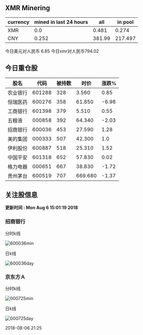 ## XMR Minering

|currency|mined in last 24 hours|all|in pool|
|---|---|---|---|
|XMR|0.0|0.481|0.274|
|CNY|0.252|381.99|217.497|

今日美元对人民币 6.85	今日xmr对人民币794.02


## 今日重仓股 

|股名|代码|被持数|时价|涨跌%|
|---|---|---|---|---|
|农业银行|601288|328|3.560|0.85|
|恒瑞医药|600276|358|61.850|-6.98|
|工商银行|601398|379|5.510|0.55|
|五粮液|000858|392|64.340|-2.03|
|招商银行|600036|453|27.590|1.28|
|美的集团|000333|507|42.300|1.0|
|伊利股份|600887|518|25.310|1.52|
|中国平安|601318|652|57.830|0.02|
|格力电器|000651|667|38.830|-1.72|
|贵州茅台|600519|707|669.680|-1.37|

## 关注股信息
**更新时间 : Mon Aug  6 15:01:19 2018**
### 招商银行 
分时k线

![600036min](http://image.sinajs.cn/newchart/min/n/sh600036.gif)

日k线

![600036day](http://image.sinajs.cn/newchart/daily/n/sh600036.gif)

### 京东方Ａ 
分时k线

![000725min](http://image.sinajs.cn/newchart/min/n/sz000725.gif)

日k线

![000725day](http://image.sinajs.cn/newchart/daily/n/sz000725.gif)

2018-08-06 21:25